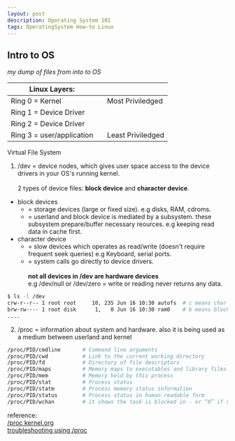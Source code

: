 ```yaml
---
layout: post
description: Operating System 101
tags: OperatingSystem How-to Linux
---
```


## Intro to OS
*my dump of files from into to OS*

|Linux Layers:             | |                                               |
|--------------------------|-|-----------------------------------------------|
|Ring 0 = Kernel           | |                    Most Priviledged           |
|Ring 1 = Device Driver    | |                                               |
|Ring 2 = Device Driver    | |                                               |
|Ring 3 = user/application | |                    Least Priviledged          |


Virtual File System
1. /dev = device nodes, which gives user space access to the device drivers in your OS's running kernel.<br><br>
2 types of device files: **block device** and **character device**.
* block devices 
  +  = storage devices (large or fixed size). e.g disks, RAM, cdroms.<br>
  + = userland and block device is mediated by a subsystem. these subsystem prepare/buffer necessary reources. e.g keeping read data in cache first.<br>
* character device 
  + = slow devices which operates as read/write (doesn't require frequent seek queries) e.g Keyboard, serial ports.
  + = system calls go directly to device drivers. <br><br>
**not all devices in /dev are hardware devices**<br>
e.g /dev/null or /dev/zero = write or reading never returns any data.

```bash
$ ls -l /dev
crw-r--r-- 1 root root     10, 235 Jun 16 10:30 autofs  # c means char device ; 10 is major and 235 is minor
brw-rw---- 1 root disk      1,   0 Jun 16 10:30 ram0    # b means block device ; 1 is major and 0 is minor
....
```
2. /proc = information about system and hardware. also it is being used as a medium between userland and kernel
```bash
/proc/PID/cmdline       # Command line arguments
/proc/PID/cwd           # Link to the current working directory
/proc/PID/fd            # Directory of file descriptors
/proc/PID/maps          # Memory maps to executables and library files
/proc/PID/mem           # Memory held by this process
/proc/PID/stat          # Process status
/proc/PID/statm	        # Process memory status information
/proc/PID/status        # Process status in human readable form
/proc/PID/wchan         # it shows the task is blocked in - or “0” if not blocked
```
reference: <br>
[/proc kernel.org](https://www.kernel.org/doc/html/latest/filesystems/proc.html) <br>
[troubleshooting using /proc](https://tanelpoder.com/2013/02/21/peeking-into-linux-kernel-land-using-proc-filesystem-for-quickndirty-troubleshooting/)
           



              

